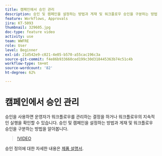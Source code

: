 ```yaml
---
title: 캠페인에서 승인 관리
description: 승인 및 캠페인을 설정하는 방법과 게재 및 워크플로우 승인을 구분하는 방법을 알아봅니다.
feature: Workflows, Approvals
jira: KT-5093
thumbnail: 329605.jpg
doc-type: feature video
activity: use
team: WWFRE
role: User
level: Beginner
exl-id: 21d542e9-c021-4e05-b570-a55cac196c3a
source-git-commit: f4e86b933660ced199c30d318445363b74c51c4b
workflow-type: tm+mt
source-wordcount: '82'
ht-degree: 62%

---
```


# 캠페인에서 승인 관리

승인을 사용하면 운영자가 워크플로우를 관리하는 결정을 하거나 워크플로우의 지속적인 실행을 확인할 수 있습니다.
승인 및 캠페인을 설정하는 방법과 게재 및 워크플로우 승인을 구분하는 방법을 알아봅니다.

>[!VIDEO](https://video.tv.adobe.com/v/329605?quality=12&learn=on)

승인 정의에 대한 자세한 내용은 [제품 설명서](https://experienceleague.adobe.com/docs/campaign-classic/using/automating-with-workflows/executing-a-workflow/defining-approvals.html?lang=en#sending-emails).
